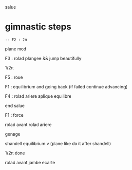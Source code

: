 
salue
# gimnastic steps
~~~
-- F2 : 2π
~~~
 plane mod

 F3 : rolad plangee && jump beautifully

 1/2π

 F5 : roue


 F1 : equilibrium and going back (if failed continue advancing)


 F4 : rolad ariere aplique equilibre

 end salue

F1 : force

rolad avant
rolad ariere

genage

shandell
equilibrium v (plane like do it after shandell)

1/2π
done 



rolad avant jambe ecarte




